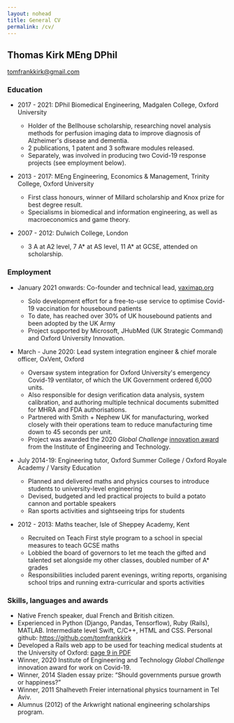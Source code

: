 ```yaml
---
layout: nohead
title: General CV
permalink: /cv/
---
```


## Thomas Kirk MEng DPhil 

tomfrankkirk@gmail.com

### Education

* 2017 - 2021: DPhil Biomedical Engineering, Madgalen College, Oxford University
    * Holder of the Bellhouse scholarship, researching novel analysis methods for perfusion imaging data to improve diagnosis of Alzheimer's disease and dementia. 
    * 2 publications, 1 patent and 3 software modules released. 
    * Separately, was involved in producing two Covid-19 response projects (see employment below). 

* 2013 - 2017: MEng Engineering, Economics & Management, Trinity College, Oxford University
    * First class honours, winner of Millard scholarship and Knox prize for best degree result. 
    * Specialisms in biomedical and information engineering, as well as macroeconomics and game theory. 

* 2007 - 2012: Dulwich College, London 
    * 3 A at A2 level, 7 A* at AS level, 11 A* at GCSE, attended on scholarship. 

### Employment 

* January 2021 onwards: Co-founder and technical lead, [vaximap.org](#vaximap.org)
    * Solo development effort for a free-to-use service to optimise Covid-19 vaccination for housebound patients 
    * To date, has reached over 30% of UK housebound patients and been adopted by the UK Army 
    * Project supported by Microsoft, JHubMed (UK Strategic Command) and Oxford University Innovation. 

* March - June 2020: Lead system integration engineer & chief morale officer, OxVent, Oxford  
    * Oversaw system integration for Oxford University's emergency Covid-19 ventilator, of which the UK Government ordered 6,000 units.
    * Also responsible for design verification data analysis, system calibration, and authoring multiple technical documents submitted for MHRA and FDA authorisations. 
    * Partnered with Smith + Nephew UK for manufacturing, worked closely with their operations team to reduce manufacturing time down to 45 seconds per unit. 
    * Project was awarded the 2020 *Global Challenge* [innovation award](#http://www.ibme.ox.ac.uk/news-events/news/low-cost-ventilator-wins-at-e-t-innovation-awards) from the Institute of Engineering and Technology. 

<!-- * 2017 - 2019: Bar manager, Magdalen MCR bar, Oxford 
    * Responsible for staffing and stock levels of student bar, annual revenue ~£20k.  -->
<!--* 2013 - 2019: Private tutor
	* Private tuition, both remote and in person, for GCSE to university undergraduate level 
	* Tutored maths, further maths, physics and engineering to ten students -->

* July 2014-19: Engineering tutor, Oxford Summer College / Oxford Royale Academy / Varsity Education
    * Planned and delivered maths and physics courses to introduce students to university-level engineering
    * Devised, budgeted and led practical projects to build a potato cannon and portable speakers
    * Ran sports activities and sightseeing trips for students

* 2012 - 2013: Maths teacher, Isle of Sheppey Academy, Kent 
    * Recruited on Teach First style program to a school in special measures to teach GCSE maths 
    * Lobbied the board of governors to let me teach the gifted and talented set alongside my other classes, doubled number of A* grades
    * Responsibilities included parent evenings, writing reports, organising school trips and running extra-curricular and sports activities

### Skills, languages and awards 

* Native French speaker, dual French and British citizen.
* Experienced in Python (Django, Pandas, Tensorflow), Ruby (Rails), MATLAB. Intermediate level Swift, C/C++, HTML and CSS. Personal github: https://github.com/tomfrankkirk
* Developed a Rails web app to be used for teaching medical students at the University of Oxford: [page 9 in PDF](#https://www.path.ox.ac.uk/sites/www-a.path.ox.ac.uk/files/Fusion%2016.pdf)
* Winner, 2020 Institute of Engineering and Technology *Global Challenge* innovation award for work on Covid-19. 
* Winner, 2014 Sladen essay prize: “Should governments pursue growth or happiness?”
* Winner, 2011 Shalheveth Freier international physics tournament in Tel Aviv.
* Alumnus (2012) of the Arkwright national engineering scholarships program.

<!--## Hobbies & interests

* Rower for 10 years, club captain 2014/15 in charge of recruiting coaches, organising international training camps and purchasing equipment (budget of £25k).
* Keen cyclist, have organised six international cycling group tours for 10+ people.  Cycled a Tour de France in 2021. 
* Heavily involved in access and outreach efforts at Oxford, have volunteered on many open days and residential visits for disadvantaged students. Appointed team leader for undergraduate admissions in 2015, this role involved organising a team of 20 volunteers to oversee 1000 interviews for 400 candidates. 
-->